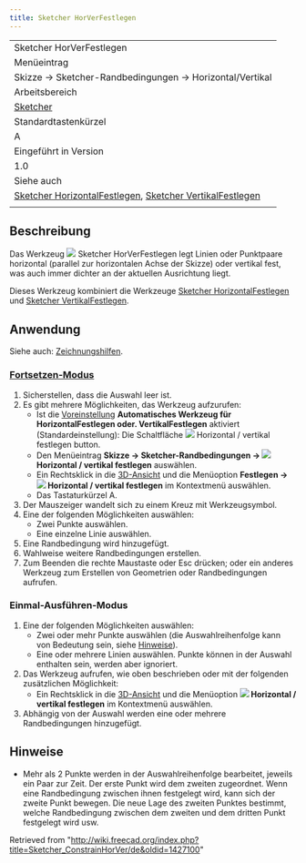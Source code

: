 ```yaml
---
title: Sketcher HorVerFestlegen
---
```


|                                                                                                                                                                                                  |
| ------------------------------------------------------------------------------------------------------------------------------------------------------------------------------------------------ |
| Sketcher HorVerFestlegen                                                                                                                                                                         |
| Menüeintrag                                                                                                                                                                                      |
| Skizze → Sketcher-Randbedingungen → Horizontal/Vertikal                                                                                                                                          |
| Arbeitsbereich                                                                                                                                                                                   |
| [Sketcher](/Sketcher_Workbench/de "Sketcher Workbench/de")                                                                                                                                       |
| Standardtastenkürzel                                                                                                                                                                             |
| A                                                                                                                                                                                                |
| Eingeführt in Version                                                                                                                                                                            |
| 1.0                                                                                                                                                                                              |
| Siehe auch                                                                                                                                                                                       |
| [Sketcher HorizontalFestlegen](/Sketcher_ConstrainHorizontal/de "Sketcher ConstrainHorizontal/de"), [Sketcher VertikalFestlegen](/Sketcher_ConstrainVertical/de "Sketcher ConstrainVertical/de") |
|                                                                                                                                                                                                  |

## Beschreibung

Das Werkzeug ![](/images/Sketcher_ConstrainHorVer.svg) Sketcher HorVerFestlegen legt Linien oder Punktpaare horizontal (parallel zur horizontalen Achse der Skizze) oder vertikal fest, was auch immer dichter an der aktuellen Ausrichtung liegt.

Dieses Werkzeug kombiniert die Werkzeuge [Sketcher HorizontalFestlegen](/Sketcher_ConstrainHorizontal/de "Sketcher ConstrainHorizontal/de") und [Sketcher VertikalFestlegen](/Sketcher_ConstrainVertical/de "Sketcher ConstrainVertical/de").

## Anwendung

Siehe auch: [Zeichnungshilfen](/Sketcher_Workbench/de#Zeichnungshilfen "Sketcher Workbench/de").

### [Fortsetzen-Modus](/Sketcher_Workbench/de#Fortsetzen-Modi "Sketcher Workbench/de")

1. Sicherstellen, dass die Auswahl leer ist.
2. Es gibt mehrere Möglichkeiten, das Werkzeug aufzurufen:
   - Ist die [Voreinstellung](/Sketcher_Preferences/de#Allgemein "Sketcher Preferences/de") **Automatisches Werkzeug für HorizontalFestlegen oder. VertikalFestlegen** aktiviert (Standardeinstellung): Die Schaltfläche ![](/images/Sketcher_ConstrainHorVer.svg) Horizontal / vertikal festlegen button.
   - Den Menüeintrag **Skizze → Sketcher-Randbedingungen → ![](/images/Sketcher_ConstrainHorVer.svg) Horizontal / vertikal festlegen** auswählen.
   - Ein Rechtsklick in die [3D-Ansicht](/3D_view/de "3D view/de") und die Menüoption **Festlegen → ![](/images/Sketcher_ConstrainHorVer.svg) Horizontal / vertikal festlegen** im Kontextmenü auswählen.
   - Das Tastaturkürzel A.
3. Der Mauszeiger wandelt sich zu einem Kreuz mit Werkzeugsymbol.
4. Eine der folgenden Möglichkeiten auswählen:
   - Zwei Punkte auswählen.
   - Eine einzelne Linie auswählen.
5. Eine Randbedingung wird hinzugefügt.
6. Wahlweise weitere Randbedingungen erstellen.
7. Zum Beenden die rechte Maustaste oder Esc drücken; oder ein anderes Werkzeug zum Erstellen von Geometrien oder Randbedingungen aufrufen.

### Einmal-Ausführen-Modus

1. Eine der folgenden Möglichkeiten auswählen:
   - Zwei oder mehr Punkte auswählen (die Auswahlreihenfolge kann von Bedeutung sein, siehe [Hinweise](#Hinweise)).
   - Eine oder mehrere Linien auswählen. Punkte können in der Auswahl enthalten sein, werden aber ignoriert.
2. Das Werkzeug aufrufen, wie oben beschrieben oder mit der folgenden zusätzlichen Möglichkeit:
   - Ein Rechtsklick in die [3D-Ansicht](/3D_view "3D view") und die Menüoption **![](/images/Sketcher_ConstrainHorVer.svg) Horizontal / vertikal festlegen** im Kontextmenü auswählen.
3. Abhängig von der Auswahl werden eine oder mehrere Randbedingungen hinzugefügt.

## Hinweise

- Mehr als 2 Punkte werden in der Auswahlreihenfolge bearbeitet, jeweils ein Paar zur Zeit. Der erste Punkt wird dem zweiten zugeordnet. Wenn eine Randbedingung zwischen ihnen festgelegt wird, kann sich der zweite Punkt bewegen. Die neue Lage des zweiten Punktes bestimmt, welche Randbedingung zwischen dem zweiten und dem dritten Punkt festgelegt wird usw.

Retrieved from "<http://wiki.freecad.org/index.php?title=Sketcher_ConstrainHorVer/de&oldid=1427100>"

